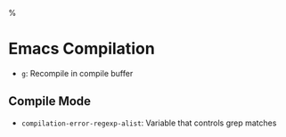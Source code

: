 %

# Emacs Compilation

- `g`: Recompile in compile buffer

## Compile Mode

- `compilation-error-regexp-alist`: Variable that controls grep matches
